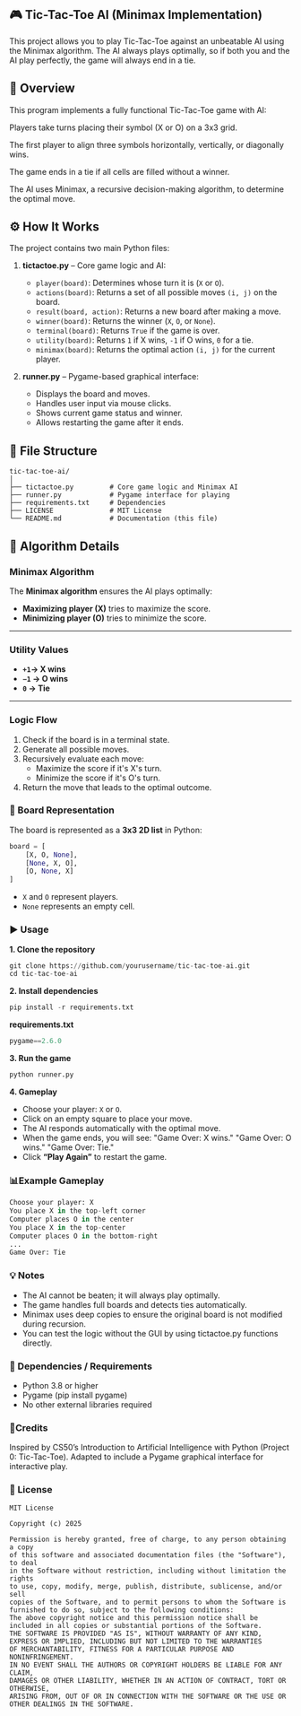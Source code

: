 ## 🎮 Tic-Tac-Toe AI (Minimax Implementation)

This project allows you to play Tic-Tac-Toe against an unbeatable AI using the Minimax algorithm.
The AI always plays optimally, so if both you and the AI play perfectly, the game will always end in a tie.

##  📖 Overview

This program implements a fully functional Tic-Tac-Toe game with AI:

Players take turns placing their symbol (X or O) on a 3x3 grid.

The first player to align three symbols horizontally, vertically, or diagonally wins.

The game ends in a tie if all cells are filled without a winner.

The AI uses Minimax, a recursive decision-making algorithm, to determine the optimal move.

## ⚙️ How It Works

The project contains two main Python files:

1. **tictactoe.py** – Core game logic and AI:

    - `player(board)`: Determines whose turn it is (`X` or `O`).  
    - `actions(board)`: Returns a set of all possible moves `(i, j)` on the board.  
    - `result(board, action)`: Returns a new board after making a move.  
    - `winner(board)`: Returns the winner (`X`, `O`, or `None`).  
    - `terminal(board)`: Returns `True` if the game is over.  
    - `utility(board)`: Returns `1` if X wins, `-1` if O wins, `0` for a tie.  
    - `minimax(board)`: Returns the optimal action `(i, j)` for the current player.

2. **runner.py** – Pygame-based graphical interface:

    - Displays the board and moves.  
    - Handles user input via mouse clicks.  
    - Shows current game status and winner.  
    - Allows restarting the game after it ends.

## 🧩 File Structure
```text
tic-tac-toe-ai/
│
├── tictactoe.py         # Core game logic and Minimax AI
├── runner.py            # Pygame interface for playing
├── requirements.txt     # Dependencies
├── LICENSE              # MIT License
└── README.md            # Documentation (this file)

```
## 🧠 Algorithm Details

### Minimax Algorithm

The **Minimax algorithm** ensures the AI plays optimally:

- **Maximizing player (X)** tries to maximize the score.  
- **Minimizing player (O)** tries to minimize the score.  

---

### Utility Values

- **`+1`→ X wins**  
- **`−1` → O wins**  
- **`0` → Tie**
---
### Logic Flow

1. Check if the board is in a terminal state.  
2. Generate all possible moves.  
3. Recursively evaluate each move:  
   - Maximize the score if it's X's turn.  
   - Minimize the score if it's O's turn.  
4. Return the move that leads to the optimal outcome.

### 🧩 Board Representation

The board is represented as a **3x3 2D list** in Python:

```python
board = [
    [X, O, None],
    [None, X, O],
    [O, None, X]
]

```
- `X` and `O` represent players.
- `None` represents an empty cell.

### ▶️ Usage

**1. Clone the repository**
```python
git clone https://github.com/yourusername/tic-tac-toe-ai.git
cd tic-tac-toe-ai
```
**2. Install dependencies**
```python
pip install -r requirements.txt
```
**requirements.txt**
```python
pygame==2.6.0
```
**3. Run the game**
```python
python runner.py
```
**4. Gameplay**
- Choose your player: `X` or `O`.
- Click on an empty square to place your move.
- The AI responds automatically with the optimal move.
- When the game ends, you will see:
    "Game Over: X wins."
    "Game Over: O wins."
    "Game Over: Tie."
- Click **“Play Again”** to restart the game.

### 📊Example Gameplay
```python
Choose your player: X
You place X in the top-left corner
Computer places O in the center
You place X in the top-center
Computer places O in the bottom-right
...
Game Over: Tie
``` 
### 💡 Notes

- The AI cannot be beaten; it will always play optimally.
- The game handles full boards and detects ties automatically.
- Minimax uses deep copies to ensure the original board is not modified during recursion.
- You can test the logic without the GUI by using tictactoe.py functions directly.

### 🧩 Dependencies / Requirements

- Python 3.8 or higher
- Pygame (pip install pygame)
- No other external libraries required

### 🏁Credits

Inspired by CS50’s Introduction to Artificial Intelligence with Python (Project 0: Tic-Tac-Toe).
Adapted to include a Pygame graphical interface for interactive play.

### 📄 License
```text
MIT License

Copyright (c) 2025

Permission is hereby granted, free of charge, to any person obtaining a copy
of this software and associated documentation files (the "Software"), to deal
in the Software without restriction, including without limitation the rights
to use, copy, modify, merge, publish, distribute, sublicense, and/or sell
copies of the Software, and to permit persons to whom the Software is
furnished to do so, subject to the following conditions:
The above copyright notice and this permission notice shall be
included in all copies or substantial portions of the Software.
THE SOFTWARE IS PROVIDED "AS IS", WITHOUT WARRANTY OF ANY KIND,
EXPRESS OR IMPLIED, INCLUDING BUT NOT LIMITED TO THE WARRANTIES
OF MERCHANTABILITY, FITNESS FOR A PARTICULAR PURPOSE AND NONINFRINGEMENT.
IN NO EVENT SHALL THE AUTHORS OR COPYRIGHT HOLDERS BE LIABLE FOR ANY CLAIM,
DAMAGES OR OTHER LIABILITY, WHETHER IN AN ACTION OF CONTRACT, TORT OR OTHERWISE,
ARISING FROM, OUT OF OR IN CONNECTION WITH THE SOFTWARE OR THE USE OR OTHER DEALINGS IN THE SOFTWARE.
```


